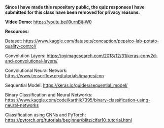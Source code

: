 **Since I have made this repository public, the quiz responses I have submitted for this class have been removed for privacy reasons.**  <br />

**Video Demo:**
https://youtu.be/l0urnBij-W0

**Resources:**

Dataset:  https://www.kaggle.com/datasets/concaption/pepsico-lab-potato-quality-control/

Convolution Layers: https://pyimagesearch.com/2018/12/31/keras-conv2d-and-convolutional-layers/

Convolutional Neural Network: https://www.tensorflow.org/tutorials/images/cnn

Sequential Model: https://keras.io/guides/sequential_model/

Binary Classification and Neural Networks: https://www.kaggle.com/code/karthik7395/binary-classification-using-neural-networks

Classification using CNNs and PyTorch: https://pytorch.org/tutorials/beginner/blitz/cifar10_tutorial.html
